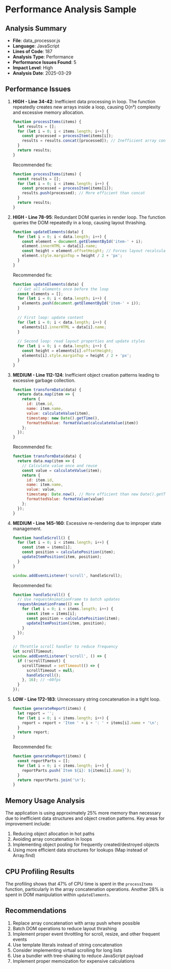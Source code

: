 # Performance Analysis Sample

## Analysis Summary
- **File**: data_processor.js
- **Language**: JavaScript
- **Lines of Code**: 187
- **Analysis Type**: Performance
- **Performance Issues Found**: 5
- **Impact Level**: High
- **Analysis Date**: 2025-03-29

## Performance Issues

1. **HIGH - Line 34-42**: Inefficient data processing in loop. The function repeatedly creates new arrays inside a loop, causing O(n²) complexity and excessive memory allocation.
   ```javascript
   function processItems(items) {
     let results = [];
     for (let i = 0; i < items.length; i++) {
       const processed = processItem(items[i]);
       results = results.concat([processed]); // Inefficient array concatenation
     }
     return results;
   }
   ```
   
   Recommended fix:
   ```javascript
   function processItems(items) {
     const results = [];
     for (let i = 0; i < items.length; i++) {
       const processed = processItem(items[i]);
       results.push(processed); // More efficient than concat
     }
     return results;
   }
   ```

2. **HIGH - Line 78-95**: Redundant DOM queries in render loop. The function queries the DOM repeatedly in a loop, causing layout thrashing.
   ```javascript
   function updateElements(data) {
     for (let i = 0; i < data.length; i++) {
       const element = document.getElementById('item-' + i);
       element.innerHTML = data[i].name;
       const height = element.offsetHeight; // Forces layout recalculation
       element.style.marginTop = height / 2 + 'px';
     }
   }
   ```
   
   Recommended fix:
   ```javascript
   function updateElements(data) {
     // Get all elements once before the loop
     const elements = [];
     for (let i = 0; i < data.length; i++) {
       elements.push(document.getElementById('item-' + i));
     }
     
     // First loop: update content
     for (let i = 0; i < data.length; i++) {
       elements[i].innerHTML = data[i].name;
     }
     
     // Second loop: read layout properties and update styles
     for (let i = 0; i < data.length; i++) {
       const height = elements[i].offsetHeight;
       elements[i].style.marginTop = height / 2 + 'px';
     }
   }
   ```

3. **MEDIUM - Line 112-124**: Inefficient object creation patterns leading to excessive garbage collection.
   ```javascript
   function transformData(data) {
     return data.map(item => {
       return {
         id: item.id,
         name: item.name,
         value: calculateValue(item),
         timestamp: new Date().getTime(),
         formattedValue: formatValue(calculateValue(item))
       };
     });
   }
   ```
   
   Recommended fix:
   ```javascript
   function transformData(data) {
     return data.map(item => {
       // Calculate value once and reuse
       const value = calculateValue(item);
       return {
         id: item.id,
         name: item.name,
         value: value,
         timestamp: Date.now(), // More efficient than new Date().getTime()
         formattedValue: formatValue(value)
       };
     });
   }
   ```

4. **MEDIUM - Line 145-160**: Excessive re-rendering due to improper state management.
   ```javascript
   function handleScroll() {
     for (let i = 0; i < items.length; i++) {
       const item = items[i];
       const position = calculatePosition(item);
       updateItemPosition(item, position);
     }
   }
   
   window.addEventListener('scroll', handleScroll);
   ```
   
   Recommended fix:
   ```javascript
   function handleScroll() {
     // Use requestAnimationFrame to batch updates
     requestAnimationFrame(() => {
       for (let i = 0; i < items.length; i++) {
         const item = items[i];
         const position = calculatePosition(item);
         updateItemPosition(item, position);
       }
     });
   }
   
   // Throttle scroll handler to reduce frequency
   let scrollTimeout;
   window.addEventListener('scroll', () => {
     if (!scrollTimeout) {
       scrollTimeout = setTimeout(() => {
         scrollTimeout = null;
         handleScroll();
       }, 16); // ~60fps
     }
   });
   ```

5. **LOW - Line 172-183**: Unnecessary string concatenation in a tight loop.
   ```javascript
   function generateReport(items) {
     let report = '';
     for (let i = 0; i < items.length; i++) {
       report = report + 'Item ' + i + ': ' + items[i].name + '\n';
     }
     return report;
   }
   ```
   
   Recommended fix:
   ```javascript
   function generateReport(items) {
     const reportParts = [];
     for (let i = 0; i < items.length; i++) {
       reportParts.push(`Item ${i}: ${items[i].name}`);
     }
     return reportParts.join('\n');
   }
   ```

## Memory Usage Analysis

The application is using approximately 25% more memory than necessary due to inefficient data structures and object creation patterns. Key areas for improvement include:

1. Reducing object allocation in hot paths
2. Avoiding array concatenation in loops
3. Implementing object pooling for frequently created/destroyed objects
4. Using more efficient data structures for lookups (Map instead of Array.find)

## CPU Profiling Results

The profiling shows that 47% of CPU time is spent in the `processItems` function, particularly in the array concatenation operations. Another 28% is spent in DOM manipulation within `updateElements`.

## Recommendations

1. Replace array concatenation with array push where possible
2. Batch DOM operations to reduce layout thrashing
3. Implement proper event throttling for scroll, resize, and other frequent events
4. Use template literals instead of string concatenation
5. Consider implementing virtual scrolling for long lists
6. Use a bundler with tree-shaking to reduce JavaScript payload
7. Implement proper memoization for expensive calculations
